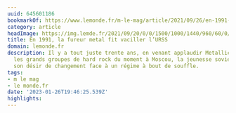 ```yaml
---
uuid: 645601186
bookmarkOf: https://www.lemonde.fr/m-le-mag/article/2021/09/26/en-1991-la-fureur-metal-fit-vaciller-l-urss_6096036_4500055.html
category: article
headImage: https://img.lemde.fr/2021/09/20/0/0/1500/1000/1440/960/60/0/bdf1e86_137339-3236820.jpg
title: En 1991, la fureur metal fit vaciller l’URSS
domain: lemonde.fr
description: Il y a tout juste trente ans, en venant applaudir Metallica, AC/DC et
  les grands groupes de hard rock du moment à Moscou, la jeunesse soviétique hurlait
  son désir de changement face à un régime à bout de souffle.
tags:
- m le mag
- le monde.fr
date: '2023-01-26T19:46:25.539Z'
highlights: 
---
```



